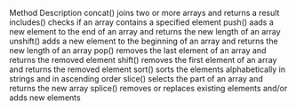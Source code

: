 Method Description
concat() joins two or more arrays and returns a result
includes() checks if an array contains a specified element
push() aads a new element to the end of an array and returns the new length of an array
unshift() adds a new element to the beginning of an array and returns the new length of an array
pop() removes the last element of an array and returns the removed element
shift() removes the first element of an array and returns the removed element
sort() sorts the elements alphabetically in strings and in ascending order
slice() selects the part of an array and returns the new array
splice() removes or replaces existing elements and/or adds new elements
